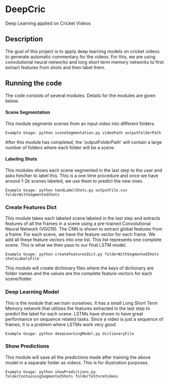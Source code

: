 # DeepCric
Deep Learning applied on Cricket Videos

## Description
The goal of this project is to apply deep learning models on cricket videos to generate automatic commentary for the videos. For this, we are using convolutional neural networks and long short term memory networks to first extract features from shots and then label them.

## Running the code
The code consists of several modules. Details for the modules are given below.

#### Scene Segmentation
This module segments scenes from an input video into different folders.

```Example Usage: python sceneSegmentation.py videoPath outputFolderPath```

After this module has completed, the 'outputFolderPath' will contain a large number of folders where each folder will be a scene.

#### Labeling Shots
This modules shows each scene segmented in the last step to the user and asks him/her to label this. This is a one time procedure and once we have around 1-2k scenes labeled, we use them to predict the new ones.

```Example Usage: python handLabelShots.py outputFile.csv folderWithSegmentedShots```

### Create Features Dict
This module takes each labeled scene labeled in the last step and extracts features of all the frames in a scene using a pre-trained Convolutional Neural Network (VGG19). The CNN is shown to extract global features from a frame. For each scene, we have the feature vector for each frame. We add all these feature vectors into one list. This list represents one complete scene. This is what we then pass to our final LSTM model.

```Example Usage: python createFeaturesDict.py folderWithSegmentedShots shotsLabelsFile```

This module will create dictionary files where the keys of dictionary are folder names and the values are the complete feature vectors for each scene/folder.

### Deep Learning Model
This is the module that we train ourselves. It has a small Long Short Term Memory network that utilizes the features extracted in the last step to predict the label for each scene. LSTMs have shown to have great performance on sequence related tasks. Since a video is just a sequence of frames, it is a problem where LSTMs work very good.

```Example Usage: python deepLearningModel.py dictionaryFile```

### Show Predictions
This module will save all the predictions made after training the above model in a separate folder as videos. This is for illustration purposes.

```Example Usage: python showPredictions.py folderContainingSegmentedShots folderToStoreVideos```

